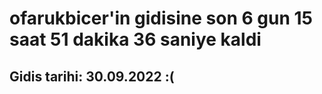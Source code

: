 # ofarukbicer'in gidisine son 6 gun 15 saat 51 dakika 36 saniye kaldi

## Gidis tarihi: 30.09.2022 :(